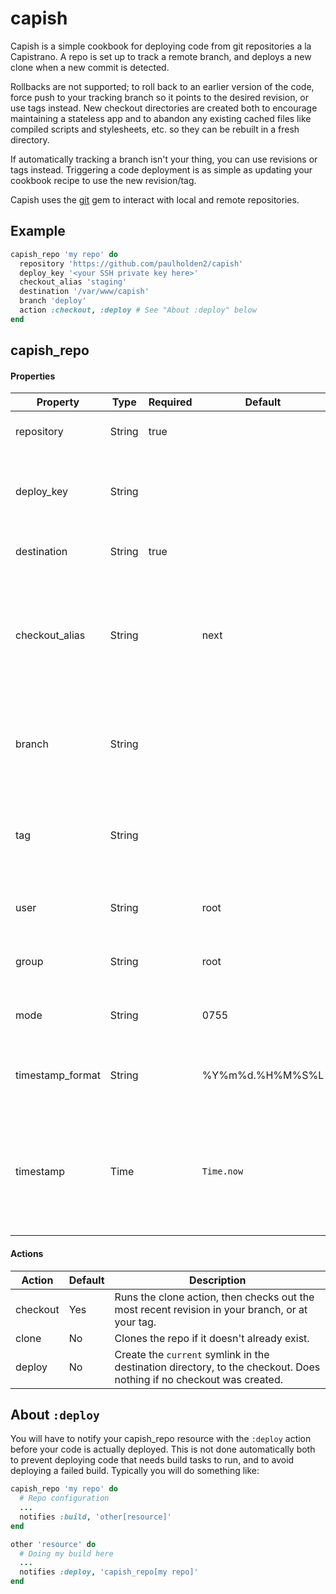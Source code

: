 # capish

Capish is a simple cookbook for deploying code from git repositories a la
Capistrano. A repo is set up to track a remote branch, and deploys a new
clone when a new commit is detected.

Rollbacks are not supported; to roll back to an earlier version
of the code, force push to your tracking branch so it points to the desired
revision, or use tags instead. New checkout directories are created both to
encourage maintaining a stateless app and to abandon any existing cached
files like compiled scripts and stylesheets, etc. so they can be rebuilt
in a fresh directory.

If automatically tracking a branch isn't your thing, you can use revisions
or tags instead. Triggering a code deployment is as simple as updating your
cookbook recipe to use the new revision/tag.

Capish uses the [git](https://rubygems.org/gems/git) gem to interact with local and remote repositories.

## Example

```rb
capish_repo 'my repo' do
  repository 'https://github.com/paulholden2/capish'
  deploy_key '<your SSH private key here>'
  checkout_alias 'staging'
  destination '/var/www/capish'
  branch 'deploy'
  action :checkout, :deploy # See "About :deploy" below
end
```

## capish_repo

#### Properties

| Property | Type | Required | Default | Description |
|----------|------|----------|---------|-------------|
| repository | String | true | | Your remote repository's URL. |
| deploy_key | String | | | The deploy SSH key to use when accessing the repository. |
| destination | String | true | | The target directory for deployment. |
| checkout_alias | String | | next | The alias for checkouts, used as the working directory for tasks before the `:deploy` action is executed. |
| branch | String | | | Which branch to check out. If not defined, you must define a tag. |
| tag | String | | | Which tag to check out. If not defined, you must define a branch. |
| user | String | | root | The owner of the checkout directories. |
| group | String | | root | The group of the checkout directories. |
| mode | String | | 0755 | The mode to assign to checkout directories. |
| timestamp_format | String | | %Y%m%d.%H%M%S%L | What format to use when creating checkout directories. |
| timestamp | Time | | `Time.now` | The timestamp for the deployment. Default is the moment the `:checkout` action occurs. |

#### Actions

| Action | Default | Description |
|--------|---------|-------------|
| checkout | Yes | Runs the clone action, then checks out the most recent revision in your branch, or at your tag. |
| clone | No | Clones the repo if it doesn't already exist. |
| deploy | No | Create the `current` symlink in the destination directory, to the checkout. Does nothing if no checkout was created. |

## About `:deploy`

You will have to notify your capish_repo resource with the
`:deploy` action before your code is actually deployed. This is not done
automatically both to prevent deploying code that needs build tasks to run,
and to avoid deploying a failed build. Typically you will do something
like:

```rb
capish_repo 'my repo' do
  # Repo configuration
  ...
  notifies :build, 'other[resource]'
end

other 'resource' do
  # Doing my build here
  ...
  notifies :deploy, 'capish_repo[my repo]'
end
```

